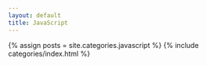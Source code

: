 ```yaml
---
layout: default
title: JavaScript
---
```

{% assign posts = site.categories.javascript %}
{% include categories/index.html %}
